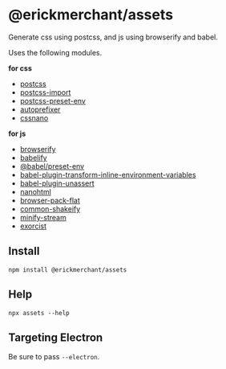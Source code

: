 # @erickmerchant/assets

Generate css using postcss, and js using browserify and babel.

Uses the following modules.

__for css__

- [postcss](http://postcss.org/)
- [postcss-import](https://github.com/postcss/postcss-import#readme)
- [postcss-preset-env](https://github.com/jonathantneal/postcss-preset-env)
- [autoprefixer](https://github.com/postcss/autoprefixer)
- [cssnano](https://github.com/ben-eb/cssnano)

__for js__

- [browserify](http://browserify.org/)
- [babelify](https://github.com/babel/babelify)
- [@babel/preset-env](https://github.com/babel/babel/tree/master/packages/babel-preset-env)
- [babel-plugin-transform-inline-environment-variables](https://github.com/babel/minify/tree/master/packages/babel-plugin-transform-inline-environment-variables)
- [babel-plugin-unassert](https://github.com/unassert-js/babel-plugin-unassert)
- [nanohtml](https://github.com/choojs/nanohtml#readme)
- [browser-pack-flat](https://github.com/goto-bus-stop/browser-pack-flat)
- [common-shakeify](https://github.com/browserify/common-shakeify)
- [minify-stream](https://github.com/goto-bus-stop/minify-stream)
- [exorcist](https://github.com/thlorenz/exorcist)


## Install

```
npm install @erickmerchant/assets
```

## Help

```
npx assets --help
```

## Targeting Electron

Be sure to pass `--electron`.
